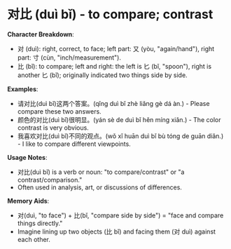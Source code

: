 # **对比 (duì bǐ) - to compare; contrast**

**Character Breakdown**:  
- 对 (duì): right, correct, to face; left part: 又 (yòu, "again/hand"), right part: 寸 (cùn, "inch/measurement").  
- 比 (bǐ): to compare; left and right: the left is 匕 (bǐ, "spoon"), right is another 匕 (bǐ); originally indicated two things side by side.

**Examples**:  
- 请对比(duì bǐ)这两个答案。(qǐng duì bǐ zhè liǎng gè dá àn.) - Please compare these two answers.  
- 颜色的对比(duì bǐ)很明显。(yán sè de duì bǐ hěn míng xiǎn.) - The color contrast is very obvious.  
- 我喜欢对比(duì bǐ)不同的观点。(wǒ xǐ huān duì bǐ bù tóng de guān diǎn.) - I like to compare different viewpoints.

**Usage Notes**:  
- 对比(duì bǐ) is a verb or noun: "to compare/contrast" or "a contrast/comparison."  
- Often used in analysis, art, or discussions of differences.

**Memory Aids**:  
- 对(duì, "to face") + 比(bǐ, "compare side by side") = "face and compare things directly."  
- Imagine lining up two objects (比 bǐ) and facing them (对 duì) against each other.